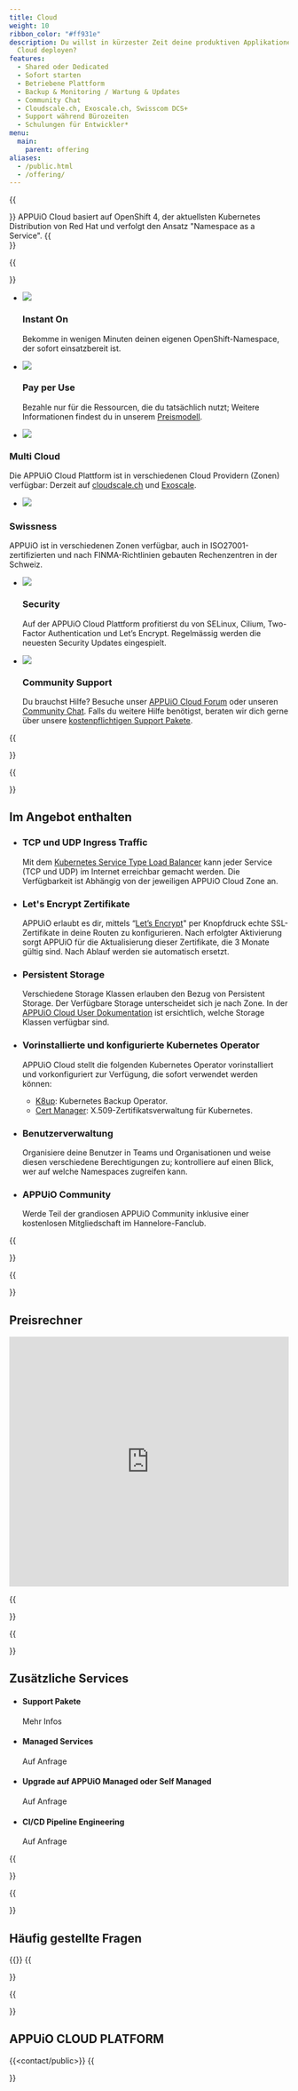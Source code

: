 ```yaml
---
title: Cloud
weight: 10
ribbon_color: "#ff931e"
description: Du willst in kürzester Zeit deine produktiven Applikationen in eine
  Cloud deployen?
features:
  - Shared oder Dedicated
  - Sofort starten
  - Betriebene Plattform
  - Backup & Monitoring / Wartung & Updates
  - Community Chat
  - Cloudscale.ch, Exoscale.ch, Swisscom DCS+
  - Support während Bürozeiten
  - Schulungen für Entwickler*
menu:
  main:
    parent: offering
aliases:
  - /public.html
  - /offering/
---
```

{{<section class="offering-hero public" header="images/header.svg">}}
APPUiO Cloud basiert auf OpenShift 4, der aktuellsten Kubernetes Distribution von Red Hat und verfolgt den Ansatz "Namespace as a Service".
{{</section>}}

{{<section class="darkblue has-cols">}}

* ![](/images/offer2_advantage4.svg)

  ### Instant On

  Bekomme in wenigen Minuten deinen eigenen OpenShift-Namespace, der sofort einsatzbereit ist.
* ![](/images/offer2_advantage5.svg)

  ### Pay per Use

  Bezahle nur für die Ressourcen, die du tatsächlich nutzt; Weitere Informationen findest du in unserem [Preismodell](https://products.docs.vshn.ch/products/appuio/cloud/pricing.html).
* ![](/images/offer2_advantage6.svg)

### Multi Cloud

  Die APPUiO Cloud Plattform ist in verschiedenen Cloud Providern (Zonen) verfügbar: Derzeit auf [cloudscale.ch](https://www.cloudscale.ch/) und [Exoscale](https://www.exoscale.com/).

* ![](/images/offer2_advantage1.svg)

### Swissness

  APPUiO ist in verschiedenen Zonen verfügbar, auch in ISO27001-zertifizierten und nach FINMA-Richtlinien gebauten Rechenzentren in der Schweiz.

* ![](/images/offer2_advantage2.svg)

  ### Security

  Auf der APPUiO Cloud Plattform profitierst du von SELinux, Cilium, Two-Factor Authentication und Let’s Encrypt. Regelmässig werden die neuesten Security Updates eingespielt.
* ![](/images/offer2_advantage3.svg)

  ### Community Support

  Du brauchst Hilfe? Besuche unser [APPUiO Cloud Forum](https://discuss.appuio.cloud/) oder unseren [Community Chat](https://community.appuio.ch). Falls du weitere Hilfe benötigst, beraten wir dich gerne über unsere [kostenpflichtigen Support Pakete](https://products.docs.vshn.ch/products/appuio/cloud/support_packages.html).

{{</section>}}

{{<section class="has-cols col-cyan y-narrow">}}

# Im Angebot enthalten

* ### TCP und UDP Ingress Traffic

  Mit dem [Kubernetes Service Type Load Balancer](https://kubernetes.io/docs/concepts/services-networking/service/#loadbalancer) kann jeder Service (TCP und UDP) im Internet erreichbar gemacht werden. Die Verfügbarkeit ist Abhängig von der jeweiligen APPUiO Cloud Zone an. 
* ### Let's Encrypt Zertifikate

  APPUiO erlaubt es dir, mittels “[Let’s Encrypt](https://letsencrypt.org/)" per Knopfdruck echte SSL-Zertifikate in deine Routen zu konfigurieren. Nach erfolgter Aktivierung sorgt APPUiO für die Aktualisierung dieser Zertifikate, die 3 Monate gültig sind. Nach Ablauf werden sie automatisch ersetzt.
* ### Persistent Storage

  Verschiedene Storage Klassen erlauben den Bezug von Persistent Storage. Der Verfügbare Storage unterscheidet sich je nach Zone. In der [APPUiO Cloud User Dokumentation](https://docs.appuio.cloud/user/explanation/storage-classes.html) ist ersichtlich, welche Storage Klassen verfügbar sind.
* ### Vorinstallierte und konfigurierte Kubernetes Operator

  APPUiO Cloud stellt die folgenden Kubernetes Operator vorinstalliert und vorkonfiguriert zur Verfügung, die sofort verwendet werden können:

  * [K8up](https://k8up.io/): Kubernetes Backup Operator.
  * [Cert Manager](https://cert-manager.io/): X.509-Zertifikatsverwaltung für Kubernetes.
* ### Benutzerverwaltung

  Organisiere deine Benutzer in Teams und Organisationen und weise diesen verschiedene Berechtigungen zu; kontrolliere auf einen Blick, wer auf welche Namespaces zugreifen kann.
* ### APPUiO Community

  Werde Teil der grandiosen APPUiO Community inklusive einer kostenlosen Mitgliedschaft im Hannelore-Fanclub.

{{</section>}}

{{<section class="darkblue">}}
<a name="offer-shared"></a>

# Preisrechner

<iframe width="100%" height="450" src="https://pricing.appuio.cloud/calculator?title=<empty>&style=appuio" style="border: none"></iframe>

{{</section>}}

{{<section class="cyan has-cols four col-white text-left items-center y-narrow">}}

# Zusätzliche Services

* #### Support Pakete

  Mehr Infos
* #### Managed Services

  Auf Anfrage
* #### Upgrade auf APPUiO Managed oder Self Managed

  Auf Anfrage
* #### CI/CD Pipeline Engineering

  Auf Anfrage

{{</section>}}

{{<section class="offers-two-faq">}}

# Häufig gestellte Fragen

{{<faq tag="public">}}
{{</section>}}

{{<section class="darkblue">}}
<a name="contact"></a>

# APPUiO CLOUD PLATFORM

{{<contact/public>}}
{{</section>}}